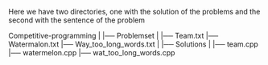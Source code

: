 Here we have two directories, one with the solution of the problems and the second with the sentence of the problem

Competitive-programming 
|
|── Problemset 
    |
    |── Team.txt
    |── Watermalon.txt
    |── Way_too_long_words.txt
|
|── Solutions
    |
    |── team.cpp
    |── watermelon.cpp
    |── wat_too_long_words.cpp
